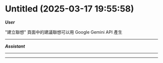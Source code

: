 <!-- Generated by SpecStory -->

# Untitled (2025-03-17 19:55:58)

_**User**_

"建立聯想" 頁面中的建議聯想可以用 Google Gemini API 產生

---

_**Assistant**_



---



---


